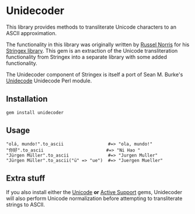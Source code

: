 # Unidecoder

This library provides methods to transliterate Unicode characters to an ASCII
approximation.

The functionality in this library was originally written by [Russel Norris](http://github.com/rsl)
for his [Stringex library](http://github.com/rsl/stringex). This gem is an
extraction of the Unicode transliteration functionality from Stringex into a
separate library with some added functionality.

The Unidecoder component of Stringex is itself a port of Sean M. Burke's
[Unidecode](http://search.cpan.org/dist/Text-Unidecode/lib/Text/Unidecode.pm)
Unidecode Perl module.

## Installation

    gem install unidecoder

## Usage

    "olá, mundo!".to_ascii                 #=> "ola, mundo!"
    "你好".to_ascii                        #=> "Ni Hao "
    "Jürgen Müller".to_ascii               #=> "Jurgen Muller"
    "Jürgen Müller".to_ascii("ü" => "ue")  #=> "Juergen Mueller"

## Extra stuff

If you also install either the [Unicode](http://github.com/blackwinter/unicode)
**or** [Active Support](http://github.com/rails/rails) gems, Unidecoder will
also perform Unicode normalization before attempting to transliterate strings
to ASCII.
